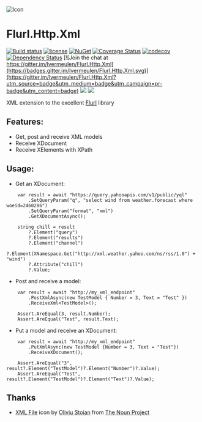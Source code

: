 ![Icon](http://i.imgur.com/llEKpRL.png?1) 
# Flurl.Http.Xml
[![Build status](https://ci.appveyor.com/api/projects/status/16qwl13xsaylb450?svg=true)](https://ci.appveyor.com/project/lvermeulen/flurl-http-xml) [![license](https://img.shields.io/github/license/lvermeulen/Flurl.Http.Xml.svg?maxAge=2592000)](https://github.com/lvermeulen/Flurl.Http.Xml/blob/master/LICENSE) [![NuGet](https://img.shields.io/nuget/v/Flurl.Http.Xml.svg?maxAge=86400)](https://www.nuget.org/packages/Flurl.Http.Xml/) [![Coverage Status](https://coveralls.io/repos/github/lvermeulen/Flurl.Http.Xml/badge.svg?branch=master)](https://coveralls.io/github/lvermeulen/Flurl.Http.Xml?branch=master)  [![codecov](https://codecov.io/gh/lvermeulen/Flurl.Http.Xml/branch/master/graph/badge.svg)](https://codecov.io/gh/lvermeulen/Flurl.Http.Xml) [![Dependency Status](https://dependencyci.com/github/lvermeulen/Flurl.Http.Xml/badge)](https://dependencyci.com/github/lvermeulen/Flurl.Http.Xml) [![Join the chat at https://gitter.im/lvermeulen/Flurl.Http.Xml](https://badges.gitter.im/lvermeulen/Flurl.Http.Xml.svg)](https://gitter.im/lvermeulen/Flurl.Http.Xml?utm_source=badge&utm_medium=badge&utm_campaign=pr-badge&utm_content=badge) ![](https://img.shields.io/badge/.net-4.5-yellowgreen.svg) ![](https://img.shields.io/badge/netstandard-1.4-yellowgreen.svg)

XML extension to the excellent [Flurl](https://github.com/tmenier/Flurl) library

## Features:
* Get, post and receive XML models
* Receive XDocument
* Receive XElements with XPath

## Usage:

* Get an XDocument:
~~~~
    var result = await "https://query.yahooapis.com/v1/public/yql"
        .SetQueryParam("q", "select wind from weather.forecast where woeid=2460286")
        .SetQueryParam("format", "xml")
        .GetXDocumentAsync();

    string chill = result
        ?.Element("query")
        ?.Element("results")
        ?.Element("channel")
        ?.Element(XNamespace.Get("http://xml.weather.yahoo.com/ns/rss/1.0") + "wind")
        ?.Attribute("chill")
        ?.Value;
~~~~

* Post and receive a model:
~~~~
    var result = await "http://my_xml_endpoint"
        .PostXmlAsync(new TestModel { Number = 3, Text = "Test" })
        .ReceiveXml<TestModel>();

    Assert.AreEqual(3, result.Number);
    Assert.AreEqual("Test", result.Text);
~~~~

* Put a model and receive an XDocument:
~~~~
    var result = await "http://my_xml_endpoint"
        .PutXmlAsync(new TestModel {Number = 3, Text = "Test"})
        .ReceiveXDocument();

    Assert.AreEqual("3", result?.Element("TestModel")?.Element("Number")?.Value);
    Assert.AreEqual("Test", result?.Element("TestModel")?.Element("Text")?.Value);
~~~~

## Thanks
* [XML File](https://thenounproject.com/term/xml-file/320630/) icon by [Oliviu Stoian](https://thenounproject.com/smashicons/) from [The Noun Project](https://thenounproject.com)

